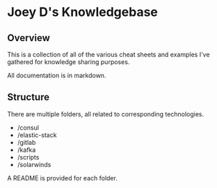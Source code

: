 # Joey D's Knowledgebase

## Overview

This is a collection of all of the various cheat sheets and examples I've gathered for knowledge sharing purposes.

All documentation is in markdown.

## Structure

There are multiple folders, all related to corresponding technologies.

* /consul
* /elastic-stack
* /gitlab
* /kafka
* /scripts
* /solarwinds

A README is provided for each folder.
